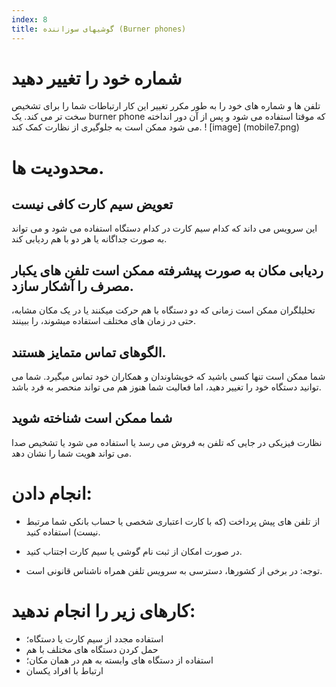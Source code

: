```yaml
---
index: 8
title: گوشیهای سوزاننده (Burner phones)
---
```

# شماره خود را تغییر دهید

تلفن ها و شماره های خود را به طور مکرر تغییر این کار ارتباطات شما را برای تشخیص سخت تر می کند. یک  burner phone که موقتا استفاده می شود و پس از آن دور انداخته می شود ممکن است به جلوگیری از نظارت کمک کند.
! [image] (mobile7.png)

# محدودیت ها.

## تعویض سیم کارت کافی نیست

این سرویس می داند که کدام سیم کارت در کدام دستگاه استفاده می شود و می تواند به صورت جداگانه یا هر دو با هم ردیابی کند.

## ردیابی مکان به صورت پیشرفته ممکن است تلفن های یکبار مصرف را آشکار سازد.

تحلیلگران ممکن است زمانی که دو دستگاه با هم حرکت میکنند یا در یک مکان مشابه، حتی در زمان های مختلف استفاده میشوند، را ببینند.

## الگوهای تماس متمایز هستند.

شما ممکن است تنها کسی باشید که خویشاوندان و همکاران خود تماس میگیرد. شما می توانید دستگاه خود را تغییر دهید، اما فعالیت شما هنوز هم می تواند منحصر به فرد باشد.

## شما ممکن است شناخته شوید

نظارت فیزیکی در جایی که تلفن به فروش می رسد یا استفاده می شود یا تشخیص صدا می تواند هویت شما را نشان دهد.

# انجام دادن:

*   از تلفن های پیش پرداخت (که با کارت اعتباری شخصی یا حساب بانکی شما مرتبط نیست) استفاده کنید.
*   در صورت امکان از ثبت نام گوشی یا سیم کارت اجتناب کنید.

* توجه: در برخی از کشورها، دسترسی به سرویس تلفن همراه ناشناس قانونی است.

# کارهای زیر را انجام ندهید:

*   استفاده مجدد از سیم کارت یا دستگاه؛
*   حمل کردن دستگاه های مختلف با هم 
*   استفاده از دستگاه های وابسته به هم در همان مکان؛
*   ارتباط با افراد یکسان